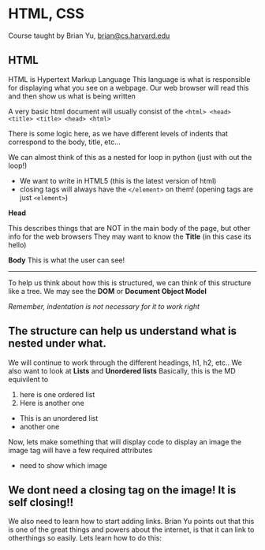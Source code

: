 # HTML, CSS
Course taught by Brian Yu, brian@cs.harvard.edu

## HTML
HTML is Hypertext Markup Language
This language is what is responsible for displaying what you see on a webpage. Our web browser will read this and then
show us what is being written

A very basic html document will usually consist of the `<html> <head> <title> <title> <head> <html>`

There is some logic here, as we have different levels of indents that correspond to the body, title, etc...

We can almost think of this as a nested for loop in python (just with out the loop!)

- We want to write in HTML5 (this is the latest version of html)
- closing tags will always have the `</element>` on them! (opening tags are just `<element>`)

**Head**

This describes things that are NOT in the main body of the page, but other info for the web browsers
They may want to know the **Title** (in this case its hello)

**Body**
This is what the user can see!

---
To help us think about how this is structured, we can think of this structure like a tree.
We may see the **DOM** or **Document Object Model**

*Remember, indentation is not necessary for it to work right*

The structure can help us understand what is nested under what.
---

We will continue to work through the different headings, h1, h2, etc..
We also want to look at **Lists** and **Unordered lists**
Basically, this is the MD equivilent to
1) here is one ordered list
2) Here is another one
- This is an unordered list
- another one


Now, lets make something that will display code to display an image
the image tag will have a few required attributes
- need to show which image

We dont need a closing tag on the image!
It is self closing!!
---

We also need to learn how to start adding links. Brian Yu points out that this is one of the great things and powers
about the internet, is that it can link to otherthings so easily. Lets learn how to do this:




